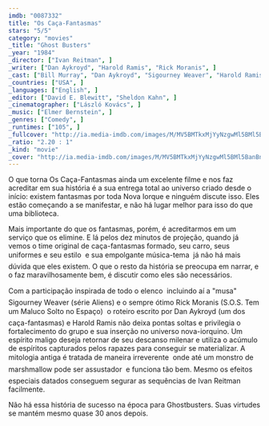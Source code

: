 ```yaml
---
imdb: "0087332"
title: "Os Caça-Fantasmas"
stars: "5/5"
category: "movies"
_title: "Ghost Busters"
_year: "1984"
_director: ["Ivan Reitman", ]
_writer: ["Dan Aykroyd", "Harold Ramis", "Rick Moranis", ]
_cast: ["Bill Murray", "Dan Aykroyd", "Sigourney Weaver", "Harold Ramis", "Rick Moranis", "Annie Potts", "William Atherton", "Ernie Hudson", "David Margulies", ]
_countries: ["USA", ]
_languages: ["English", ]
_editor: ["David E. Blewitt", "Sheldon Kahn", ]
_cinematographer: ["László Kovács", ]
_music: ["Elmer Bernstein", ]
_genres: ["Comedy", ]
_runtimes: ["105", ]
_fullcover: "http://ia.media-imdb.com/images/M/MV5BMTkxMjYyNzgwMl5BMl5BanBnXkFtZTgwMTE3MjYyMTE@.jpg"
_ratio: "2.20 : 1"
_kind: "movie"
_cover: "http://ia.media-imdb.com/images/M/MV5BMTkxMjYyNzgwMl5BMl5BanBnXkFtZTgwMTE3MjYyMTE@._V1._SX91_SY140_.jpg"
---
```

O que torna Os Caça-Fantasmas ainda um excelente filme e nos faz acreditar em sua história é a sua entrega total ao universo criado desde o início: existem fantasmas por toda Nova Iorque e ninguém discute isso. Eles estão começando a se manifestar, e não há lugar melhor para isso do que uma biblioteca.

Mais importante do que os fantasmas, porém, é acreditarmos em um serviço que os elimine. E lá pelos dez minutos de projeção, quando já vemos o time original de caça-fantasmas formado, seu carro, seus uniformes e seu estilo  e sua empolgante música-tema  já não há mais dúvida que eles existem. O que o resto da história se preocupa em narrar, e o faz maravilhosamente bem, é discutir como eles são necessários.

Com a participação inspirada de todo o elenco  incluindo aí a "musa" Sigourney Weaver (série Aliens) e o sempre ótimo Rick Moranis (S.O.S. Tem um Maluco Solto no Espaço)  o roteiro escrito por Dan Aykroyd (um dos caça-fantasmas) e Harold Ramis não deixa pontas soltas e privilegia o fortalecimento do grupo e sua inserção no universo nova-iorquino. Um espírito maligo deseja retornar de seu descanso milenar e utiliza o acúmulo de espíritos capturados pelos rapazes para conseguir se materializar. A mitologia antiga é tratada de maneira irreverente  onde até um monstro de marshmallow pode ser assustador  e funciona tão bem. Mesmo os efeitos especiais datados conseguem segurar as sequências de Ivan Reitman facilmente.

Não há essa história de sucesso na época para Ghostbusters. Suas virtudes se mantém mesmo quase 30 anos depois.

